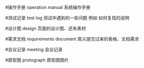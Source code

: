 #操作手册  operation manual
	系统操作手册

#测试记录 test log
	测试中遇到的一些问题  例如 如何复现的说明

#设计图 design
	页面的设计图、还有素材

#需求文档 requirements document
	周义提交过来的表格、文档需求

#会议记录 meeting
	会议记录

#原型图 protograph
	原型图图片